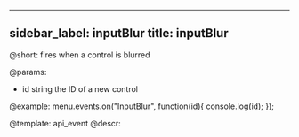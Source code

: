 
---
sidebar_label: inputBlur
title: inputBlur
---          

@short:
fires when a control is blurred

@params:
- id 		string		the ID of a new control


@example:
menu.events.on("InputBlur", function(id){
    console.log(id);
});


@template: api_event
@descr:



